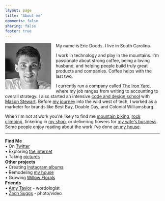 ```yaml
---
layout: page
title: "About me"
comments: false
sharing: false
footer: true
---
```


<img style="float: left; margin: 0 15px 0px 0; display: inline-block; border-radius: 0px; width: 150px;" title="me" src="/images/about/eric-dodds.jpg" alt="" height="150" />

My name is Eric Dodds. I live in South Carolina.

I work in technology and play in the mountains. I'm passionate about strong coffee, being a loving husband, and helping people build truly great products and companies. Coffee helps with the last two. 

I currently run a company called <a href="http://theironyard.com">The Iron Yard</a>, where my job ranges from writing to accounting to overall strategy. I also started an intensive <a href="https://vimeo.com/64245253">code and design school</a> with <a href="http://twitter.com/masondesu">Mason Stewart</a>. Before <a href="http://ericdodds.com/follow-your-procrastination/">my journey</a> into the wild west of tech, I worked as a marketer for brands like Best Buy, Double Day, and Colonial Williamsburg.  

When I'm not at work you're likely to find me <a href="http://www.flickr.com/photos/ericdodds/8463080254/in/photostream"> mountain biking</a>, <a href="http://www.flickr.com/photos/ericdodds/8500860202/in/photostream">rock climbing</a>, tinkering in <a href="http://www.flickr.com/photos/ericdodds/6540110637/in/photostream">my shop</a>, or delivering flowers for <a href="http://willowflorals.com">my wife's business</a>. Some people enjoy reading about the work I've done <a href="http://dontwaitfor.us/"> on my house</a>. 

<hr>

<div class="about-container">
  <strong>Find Me</strong><br>
    • On <a href="http://twitter.com/ericdodds">Twitter</a><br>
    • Exploring <a href="https://gimmebar.com/loves/ericdodds">the internet</a><br>
    • Taking <a href="http://www.flickr.com/photos/ericdodds">pictures</a><br>
</div>

<div class="about-container">
  <strong>Other projects</strong><br>
    • Creating <a href="http://timelygram.com/">Instagram albums</a><br>
    • Remodeling <a href="http://dontwaitfor.us/">my house</a><br>
    • Growing <a href="http://willowflorals.com">Willow Florals</a>
</div>

<div class="about-container">
  <strong>Friends</strong><br>
  • <a href="http://www.wordology.org">Amy Taylor</a> - wordologist<br>
  • <a href="http://zachsuggs.com">Zach Suggs</a> - photo/video<br>
  </div>
